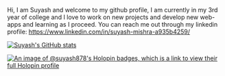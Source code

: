 
Hi, I am Suyash and welcome to my github profile, I am currently in my 3rd year of college and I love to work on new projects and develop new web-apps and learning as I proceed.
You can reach me out through my linkedin profile: https://www.linkedin.com/in/suyash-mishra-a935b4259/ 

[![Suyash's GitHub stats](https://github-readme-stats.vercel.app/api?username=Suyash878)](https://github.com/anuraghazra/github-readme-stats)


[![An image of @suyash878's Holopin badges, which is a link to view their full Holopin profile](https://holopin.me/suyash878)](https://holopin.io/@suyash878)

<!---
Suyash878/Suyash878 is a ✨ special ✨ repository because its `README.md` (this file) appears on your GitHub profile.
You can click the Preview link to take a look at your changes.
--->
